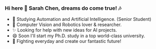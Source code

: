 ### Hi here 👋 Sarah Chen, dreams do come true! :notes:

<!--
**2000222/2000222** is a ✨ _special_ ✨ repository because its `README.md` (this file) appears on your GitHub profile.

Here are some ideas to get you started:

- 🔭 I’m currently working on ...
- 🌱 I’m currently learning ...
- 👯 I’m looking to collaborate on ...
- 🤔 I’m looking for help with ...
- 💬 Ask me about ...
- 📫 How to reach me: ...
- 😄 Pronouns: ...
- ⚡ Fun fact: ...
-->

- 🔭 Studying Automation and Artificial Intelligence. (Senior Student)
- 🌱 Computer Vision and Robotics lover & researcher. 
- ✨ Looking for help with new ideas for AI projects.
- 😄 Soon I'll start my Ph.D. study in a top world-class university.
- 💬 Fighting everyday and create our fantastic future!

